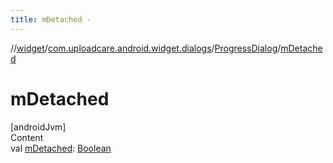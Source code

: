 ```yaml
---
title: mDetached -
---
```

//[widget](../../index.md)/[com.uploadcare.android.widget.dialogs](../index.md)/[ProgressDialog](index.md)/[mDetached](m-detached.md)



# mDetached  
[androidJvm]  
Content  
val [mDetached](m-detached.md): [Boolean](https://kotlinlang.org/api/latest/jvm/stdlib/kotlin/-boolean/index.html)  



